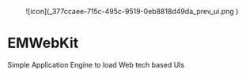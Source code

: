 <p align="center">
  ![icon](_377ccaee-715c-495c-9519-0eb8818d49da_prev_ui.png
)
</p>


# EMWebKit
Simple Application Engine to load Web tech based UIs
